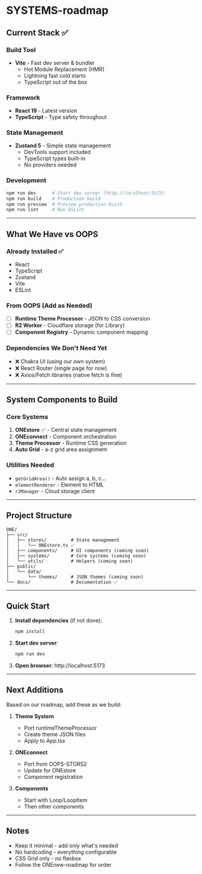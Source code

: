 # SYSTEMS-roadmap

## Current Stack ✅

### Build Tool
- **Vite** - Fast dev server & bundler
  - Hot Module Replacement (HMR)
  - Lightning fast cold starts
  - TypeScript out of the box

### Framework
- **React 19** - Latest version
- **TypeScript** - Type safety throughout

### State Management
- **Zustand 5** - Simple state management
  - DevTools support included
  - TypeScript types built-in
  - No providers needed

### Development
```bash
npm run dev      # Start dev server (http://localhost:5173)
npm run build    # Production build
npm run preview  # Preview production build
npm run lint     # Run ESLint
```

---

## What We Have vs OOPS

### Already Installed ✅
- React
- TypeScript  
- Zustand
- Vite
- ESLint

### From OOPS (Add as Needed)
- [ ] **Runtime Theme Processor** - JSON to CSS conversion
- [ ] **R2 Worker** - Cloudflare storage (for Library)
- [ ] **Component Registry** - Dynamic component mapping

### Dependencies We Don't Need Yet
- ❌ Chakra UI (using our own system)
- ❌ React Router (single page for now)
- ❌ Axios/Fetch libraries (native fetch is fine)

---

## System Components to Build

### Core Systems
1. **ONEstore** ✅ - Central state management
2. **ONEconnect** - Component orchestration
3. **Theme Processor** - Runtime CSS generation
4. **Auto Grid** - a-z grid area assignment

### Utilities Needed
- `getGridArea()` - Auto assign a, b, c...
- `elementRenderer` - Element to HTML
- `r2Manager` - Cloud storage client

---

## Project Structure

```
ONE/
├── src/
│   ├── stores/         # State management
│   │   └── ONEstore.ts ✅
│   ├── components/     # UI components (coming soon)
│   ├── systems/        # Core systems (coming soon)
│   └── utils/          # Helpers (coming soon)
├── public/
│   └── data/
│       └── themes/     # JSON themes (coming soon)
└── docs/               # Documentation ✅
```

---

## Quick Start

1. **Install dependencies** (if not done):
   ```bash
   npm install
   ```

2. **Start dev server**:
   ```bash
   npm run dev
   ```

3. **Open browser**: http://localhost:5173

---

## Next Additions

Based on our roadmap, add these as we build:

1. **Theme System**
   - Port runtimeThemeProcessor
   - Create theme JSON files
   - Apply to App.tsx

2. **ONEconnect**
   - Port from OOPS-STORS2
   - Update for ONEstore
   - Component registration

3. **Components**
   - Start with Loop/LoopItem
   - Then other components

---

## Notes

- Keep it minimal - add only what's needed
- No hardcoding - everything configurable
- CSS Grid only - no flexbox
- Follow the ONEnew-roadmap for order